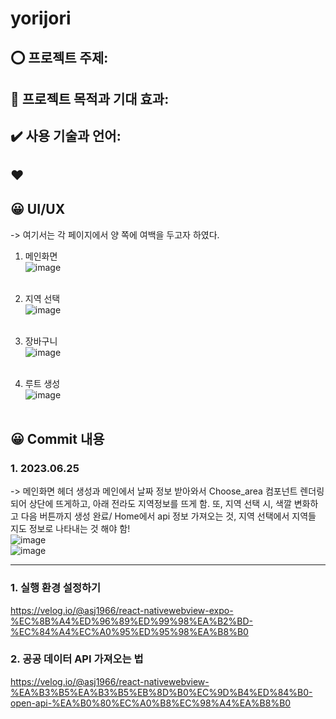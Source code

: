 # yorijori <br>
## ⭕ 프로젝트 주제: <br>

## 👑 프로젝트 목적과 기대 효과:  <br>

## ✔️ 사용 기술과 언어: <br>

## ❤️ <br>


## 😀 UI/UX <br>
-> 여기서는 각 페이지에서 양 쪽에 여백을 두고자 하였다. <br>
1. 메인화면<br>
![image](https://github.com/An-jisu/yorijori/assets/70849122/d0cf93a6-99f2-454e-abb9-df9c72c50bad) <br><br>

2. 지역 선택 <br>
![image](https://github.com/An-jisu/yorijori/assets/70849122/100ca762-9483-4d7b-ac97-00d5456ae1f8) <br><br>

3. 장바구니 <br>
![image](https://github.com/An-jisu/yorijori/assets/70849122/6a9106fe-7123-4540-98af-84c2c34b7664) <br><br>

4. 루트 생성 <br>
![image](https://github.com/An-jisu/yorijori/assets/70849122/6724594c-5bfa-4d8f-84e4-fc0285300fa6) <br><br>



## 😀 Commit 내용
### 1. 2023.06.25 <br>
-> 메인화면 헤더 생성과 메인에서 날짜 정보 받아와서 Choose_area 컴포넌트 렌더링되어 상단에 뜨게하고, 아래 전라도 지역정보를 뜨게 함. 또, 지역 선택 시, 색깔 변화하고 다음 버튼까지 생성 완료/ Home에서 api 정보 가져오는 것, 지역 선택에서 지역들 지도 정보로 나타내는 것 해야 함! <br>
![image](https://github.com/An-jisu/yorijori/assets/70849122/9e95afb3-2a85-4ed9-94d3-3e8345e66997) <br>
![image](https://github.com/An-jisu/yorijori/assets/70849122/487422ab-2bb2-47f9-bedd-e545e7af9745) <br>

<hr>

### 1. 실행 환경 설정하기 <br>
https://velog.io/@asj1966/react-nativewebview-expo-%EC%8B%A4%ED%96%89%ED%99%98%EA%B2%BD-%EC%84%A4%EC%A0%95%ED%95%98%EA%B8%B0 <br>
### 2. 공공 데이터 API 가져오는 법 <br>
https://velog.io/@asj1966/react-nativewebview-%EA%B3%B5%EA%B3%B5%EB%8D%B0%EC%9D%B4%ED%84%B0-open-api-%EA%B0%80%EC%A0%B8%EC%98%A4%EA%B8%B0 <br>
